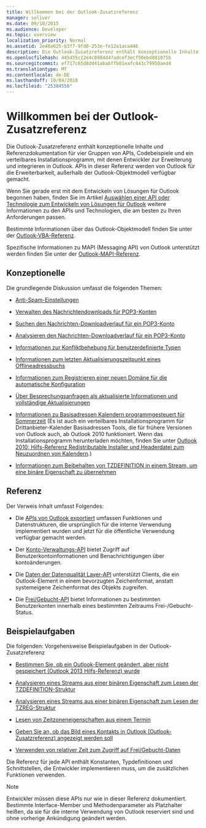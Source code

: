 ```yaml
---
title: Willkommen bei der Outlook-Zusatzreferenz
manager: soliver
ms.date: 09/10/2015
ms.audience: Developer
ms.topic: overview
localization_priority: Normal
ms.assetid: 2e48a625-b3f7-9fd0-253e-fe12a1aca446
description: Die Outlook-Zusatzreferenz enthält konzeptionelle Inhalte und Referenzdokumentation für vier Gruppen von APIs, Codebeispiele und ein verteilbares Installationsprogramm, mit denen Entwickler zur Erweiterung und integrieren in Outlook. APIs in dieser Referenz werden von Outlook für die Erweiterbarkeit, außerhalb der Outlook-Objektmodell verfügbar gemacht.
ms.openlocfilehash: 445d35c12e4c8984d47adcef3ecf50ebd881875b
ms.sourcegitcommit: ef717c65d8dd41ababffb01eafc443c79950aed4
ms.translationtype: MT
ms.contentlocale: de-DE
ms.lasthandoff: 10/04/2018
ms.locfileid: "25384556"
---
```

# <a name="welcome-to-the-outlook-auxiliary-reference"></a>Willkommen bei der Outlook-Zusatzreferenz

Die Outlook-Zusatzreferenz enthält konzeptionelle Inhalte und Referenzdokumentation für vier Gruppen von APIs, Codebeispiele und ein verteilbares Installationsprogramm, mit denen Entwickler zur Erweiterung und integrieren in Outlook. APIs in dieser Referenz werden von Outlook für die Erweiterbarkeit, außerhalb der Outlook-Objektmodell verfügbar gemacht. 
  
Wenn Sie gerade erst mit dem Entwickeln von Lösungen für Outlook begonnen haben, finden Sie im Artikel [Auswählen einer API oder Technologie zum Entwickeln von Lösungen für Outlook](../selecting-an-api-or-technology-for-developing-solutions-for-outlook.md) weitere Informationen zu den APIs und Technologien, die am besten zu Ihren Anforderungen passen. 

Bestimmte Informationen über das Outlook-Objektmodell finden Sie unter der [Outlook-VBA-Referenz](https://msdn.microsoft.com/library/75e4ad96-62a2-49d2-bc51-48ceab50634c%28Office.15%29.aspx). 

Spezifische Informationen zu MAPI (Messaging API) von Outlook unterstützt werden finden Sie unter der [Outlook-MAPI-Referenz](https://msdn.microsoft.com/library/3d980b86-7001-4869-9780-121c6bfc7275%28Office.15%29.aspx).

## <a name="conceptual"></a>Konzeptionelle 

Die grundlegende Diskussion umfasst die folgenden Themen:
  
- [Anti-Spam-Einstellungen](about-anti-spam-settings.md)
    
- [Verwalten des Nachrichtendownloads für POP3-Konten](managing-message-downloads-for-pop3-accounts.md)
    
- [Suchen den Nachrichten-Downloadverlauf für ein POP3-Konto](locating-the-message-download-history-for-a-pop3-account.md)
    
- [Analysieren den Nachrichten-Downloadverlauf für ein POP3-Konto](parsing-the-message-download-history-for-a-pop3-account.md)
    
- [Informationen zur Konfliktbehebung für benutzerdefinierte Typen](about-conflict-resolution-for-custom-item-types.md)
    
- [Informationen zum letzten Aktualisierungszeitpunkt eines Offlineadressbuchs](about-the-last-update-time-of-an-offline-address-book.md)
    
- [Informationen zum Registrieren einer neuen Domäne für die automatische Konfiguration](about-registering-a-new-domain-for-automatic-configuration.md)
    
- [Über Besprechungsanfragen als aktualisierte Informationen und vollständige Aktualisierungen](about-meeting-requests-as-informational-updates-and-full-updates.md)
    
- [Informationen zu Basisadressen Kalendern programmgesteuert für Sommerzeit](about-rebasing-calendars-programmatically-for-daylight-saving-time.md) (Es ist auch ein verteilbares Installationsprogramm für Drittanbieter-Kalender Basisadressen Tools, die für frühere Versionen von Outlook auch, ab Outlook 2010 funktioniert. Wenn das Installationsprogramm herunterladen möchten, finden Sie unter [Outlook 2010: Hilfs-Referenz Redistributable Installer und Headerdatei zum Neuzuordnen von Kalendern](https://www.microsoft.com/downloads/details.aspx?FamilyID=77748863-4352-4b99-ae57-1d4ae803983b).)
    
- [Informationen zum Beibehalten von TZDEFINITION in einem Stream, um eine binäre Eigenschaft zu übernehmen](about-persisting-tzdefinition-to-a-stream-to-commit-to-a-binary-property.md)

## <a name="reference"></a>Referenz

Der Verweis Inhalt umfasst Folgendes:
  
- Die [APIs von Outlook exportiert](about-apis-exported-by-outlook.md) umfassen Funktionen und Datenstrukturen, die ursprünglich für die interne Verwendung implementiert wurden und jetzt für die öffentliche Verwendung verfügbar gemacht werden. 
    
- Der [Konto-Verwaltungs-API](about-the-account-management-api.md) bietet Zugriff auf Benutzerkontoinformationen und Benachrichtigungen über kontoänderungen. 
    
- Die [Daten der Datenqualität Layer-API](about-the-data-degradation-layer-api.md) unterstützt Clients, die ein Outlook-Element in einem bevorzugten Zeichenformat, anstatt systemeigene Zeichenformat des Objekts zugreifen. 
    
- Die [Frei/Gebucht-API](about-the-free-busy-api.md) bietet Informationen zu bestimmten Benutzerkonten innerhalb eines bestimmten Zeitraums Frei-/Gebucht-Status. 

## <a name="sample-tasks"></a>Beispielaufgaben

Die folgenden: Vorgehensweise Beispielaufgaben in der Outlook-Zusatzreferenz
    
- [Bestimmen Sie, ob ein Outlook-Element geändert, aber nicht gespeichert (Outlook 2013 Hilfs-Referenz) wurde](how-to-determine-if-outlook-item-has-been-modified-but-not-saved.md)
    
- [Analysieren eines Streams aus einer binären Eigenschaft zum Lesen der TZDEFINITION-Struktur](how-to-parse-stream-from-binary-property-to-read-tzdefinition-structure.md)
    
- [Analysieren eines Streams aus einer binären Eigenschaft zum Lesen der TZREG-Struktur](how-to-parse-a-stream-from-a-binary-property-to-read-the-tzreg-structure.md)
    
- [Lesen von Zeitzoneneigenschaften aus einem Termin](how-to-read-time-zone-properties-from-an-appointment.md)
    
- [Geben Sie an, ob das Bild eines Kontakts in Outlook (Outlook-Zusatzreferenz) angezeigt werden soll](https://msdn.microsoft.com/library/office/gg262879.aspx)
    
- [Verwenden von relativer Zeit zum Zugriff auf Frei/Gebucht-Daten](how-to-use-relative-time-to-access-free-busy-data.md)
    
Die Referenz für jede API enthält Konstanten, Typdefinitionen und Schnittstellen, die Entwickler implementieren muss, um die zusätzlichen Funktionen verwenden.
  
> [!NOTE]
> Entwickler müssen diese APIs nur wie in dieser Referenz dokumentiert. Bestimmte Interface-Member und Methodenparameter als Platzhalter heißen, da sie für die interne Verwendung von Outlook reserviert sind und ohne vorherige Ankündigung geändert werden. 
  


